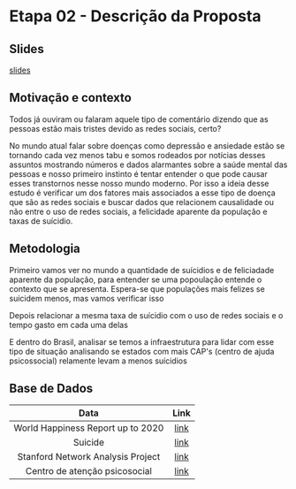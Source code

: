# Etapa 02 - Descrição da Proposta

## Slides

[slides](https://github.com/matheus-hatzlhoffer/mc536/blob/master/project/stage02/Proposta%20Projeto%20Banco%20de%20Dados.pdf)

## Motivação e contexto

Todos já ouviram ou falaram aquele tipo de comentário dizendo que as pessoas estão mais tristes devido as redes sociais, certo? 

No mundo atual falar sobre doenças como depressão e ansiedade estão se tornando cada vez menos tabu e somos rodeados por notícias desses assuntos mostrando números e dados alarmantes sobre a saúde mental das pessoas e nosso primeiro instinto é tentar entender o que pode causar esses transtornos nesse nosso mundo moderno. Por isso a ideia desse estudo é verificar um dos fatores mais associados a esse tipo de doença que são as redes sociais e buscar dados que relacionem causalidade ou não entre o uso de redes sociais, a felicidade aparente da população e taxas de suícidio.

## Metodologia

Primeiro vamos ver no mundo a quantidade de suícidios e de feliciadade aparente da população, para entender se uma popoulação entende o contexto que se apresenta. Espera-se que populações mais felizes se suicidem menos, mas vamos verificar isso

Depois relacionar a mesma taxa de suícidio com o uso de redes sociais e o tempo gasto em cada uma delas

E dentro do Brasil, analisar se temos a infraestrutura para lidar com esse tipo de situação analisando se estados com mais CAP's (centro de ajuda psicossocial) relamente levam a menos suícidios 

## Base de Dados

| Data       | Link           
|:-------------:|:-------------:|
| World Happiness Report up to 2020| [link](https://www.kaggle.com/mathurinache/world-happiness-report?select=2020.csv) |
| Suicide      | [link](https://ourworldindata.org/suicide)|
| Stanford Network Analysis Project  | [link](https://snap.stanford.edu/data/#socnets)|
|Centro de atenção psicosocial |[link](http://www.deepask.com.br/goes?page=Veja-ranking-de-municipios-do-Brasil-pelo-numero-de-suicidios)|
